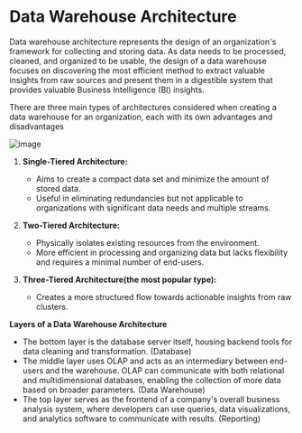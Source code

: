 # Data Warehouse Architecture

Data warehouse architecture represents the design of an organization's framework for collecting and storing data. As data needs to be processed, cleaned, and organized to be usable, the design of a data warehouse focuses on discovering the most efficient method to extract valuable insights from raw sources and present them in a digestible system that provides valuable Business Intelligence (BI) insights.

There are three main types of architectures considered when creating a data warehouse for an organization, each with its own advantages and disadvantages

![image](https://github.com/aysegulyigitbi/DWH/assets/127193220/deb57ab8-84eb-433f-86a4-881e9cb7f460)


1. **Single-Tiered Architecture:**
   - Aims to create a compact data set and minimize the amount of stored data.
   - Useful in eliminating redundancies but not applicable to organizations with significant data needs and multiple streams.

2. **Two-Tiered Architecture:**
   - Physically isolates existing resources from the environment.
   - More efficient in processing and organizing data but lacks flexibility and requires a minimal number of end-users.

3. **Three-Tiered Architecture(the most popular type):**
   - Creates a more structured flow towards actionable insights from raw clusters.

**Layers of a Data Warehouse Architecture**

   - The bottom layer is the database server itself, housing backend tools for data cleaning and transformation. (Database)
   - The middle layer uses OLAP and acts as an intermediary between end-users and the warehouse. OLAP can communicate with both relational and multidimensional databases, enabling the collection of more data based on broader parameters. (Data Warehouse)
   - The top layer serves as the frontend of a company's overall business analysis system, where developers can use queries, data visualizations, and analytics software to communicate with results. (Reporting)
